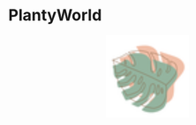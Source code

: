 # PlantyWorld
<p align="center">
  <img width="150" height="150" src="https://github.com/yushan8412/PlantyWorld/blob/main/PlantyWorld/Assets.xcassets/AppIcon.appiconset/60.png">
</p>

